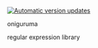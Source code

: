 [![Automatic version updates](https://github.com/ZOSOpenTools/onigurumaport/actions/workflows/bump.yml/badge.svg)](https://github.com/ZOSOpenTools/onigurumaport/actions/workflows/bump.yml)

oniguruma

regular expression library
